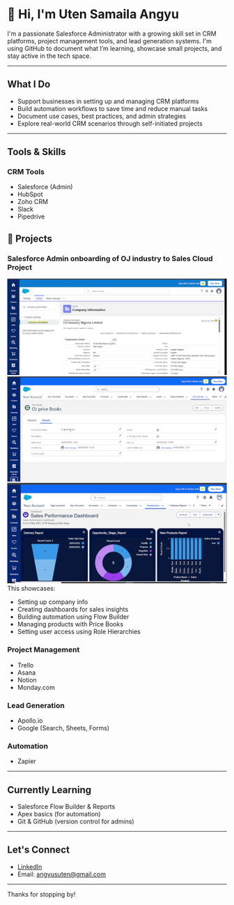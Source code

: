 # 👋 Hi, I'm Uten Samaila Angyu

I'm a passionate Salesforce Administrator with a growing skill set in CRM platforms, project management tools, and lead generation systems. I'm using GitHub to document what I’m learning, showcase small projects, and stay active in the tech space.

---

## What I Do
- Support businesses in setting up and managing CRM platforms
- Build automation workflows to save time and reduce manual tasks
- Document use cases, best practices, and admin strategies
- Explore real-world CRM scenarios through self-initiated projects

---

## Tools & Skills

### CRM Tools
- Salesforce (Admin)
- HubSpot
- Zoho CRM
- Slack
- Pipedrive
## 📸 Projects

### Salesforce Admin onboarding of OJ industry to Sales Cloud Project

![Company Info Screenshot](https://github.com/utensam/Uten/blob/main/Salesforce-Project-Company-Information.png)
![Company Price Book Screenshot](https://github.com/utensam/Uten/blob/main/Salesforce-Project-Price%20B.png)
![Company Dashboards Screenshot](https://github.com/utensam/Uten/blob/main/Salesforce-project-Darshb.png)
This showcases:
- Setting up company info
- Creating dashboards for sales insights
- Building automation using Flow Builder
- Managing products with Price Books
- Setting user access using Role Hierarchies


### Project Management
- Trello
- Asana
- Notion
- Monday.com

### Lead Generation
- Apollo.io
- Google (Search, Sheets, Forms)

### Automation
- Zapier

---

## Currently Learning
- Salesforce Flow Builder & Reports
- Apex basics (for automation)
- Git & GitHub (version control for admins)

---

## Let's Connect
- [LinkedIn](https://www.linkedin.com/in/your-link-here)
- Email: angyusuten@gmail.com

---

Thanks for stopping by!

